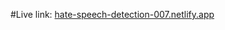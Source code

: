 #Live link: [hate-speech-detection-007.netlify.app ](https://hate-speech-detection-007.netlify.app/)
